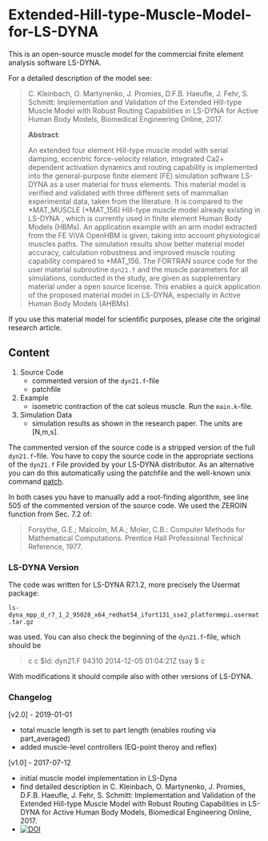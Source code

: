 # Extended-Hill-type-Muscle-Model-for-LS-DYNA
This is an open-source muscle model for the commercial finite element analysis software LS-DYNA.

For a detailed description of the model see:

> C. Kleinbach, O. Martynenko, J. Promies, D.F.B. Haeufle, J. Fehr, S. Schmitt: Implementation and Validation of the Extended Hill-type Muscle Model with Robust Routing Capabilities in LS-DYNA for Active Human Body Models, Biomedical Engineering Online, 2017.
> 
> **Abstract**:
> 
> An extended four element Hill-type muscle model with serial damping, eccentric force-velocity relation, integrated Ca2+ dependent activation dynamics and routing capability is implemented into the general-purpose finite element (FE) simulation software LS-DYNA as a user material for truss elements.
This material model is verified and validated with three different sets of mammalian experimental data, taken from the literature.
It is compared to the *MAT_MUSCLE (*MAT_156) Hill-type muscle model already existing in LS-DYNA , which is currently used in finite element Human Body Models (HBMs).
An application example with an arm model extracted from the FE ViVA OpenHBM is given, taking into account physiological muscles paths.
The simulation results show better material model accuracy, calculation robustness and improved muscle routing capability compared to *MAT_156.
The FORTRAN source code for the user material subroutine `dyn21.f` and the muscle parameters for all simulations, conducted in the study, are given as supplementary material under a open source license.
This enables a quick application of the proposed material model in LS-DYNA, especially in Active Human Body Models (AHBMs).

If you use this material model for scientific purposes, please cite the original research article.

## Content

1. Source Code
	* commented version of the `dyn21.f`-file
	* patchfile
2. Example
	* isometric contraction of the cat soleus muscle. Run the `main.k`-file.
3. Simulation Data
	* simulation results as shown in the research paper. The units are [N,m,s].

The commented version of the source code is a stripped version of the full `dyn21.f`-file.
You have to copy the source code in the appropriate sections of the `dyn21.f` File provided by your LS-DYNA distributor.
As an alternative you can do this automatically using the patchfile and the well-known unix command [patch](https://linux.die.net/man/1/patch).

In both cases you have to manually add a root-finding algorithm, see line 505 of the commented version of the source code. We used the ZEROIN function from Sec. 7.2 of:

> Forsythe, G.E.; Malcolm, M.A.; Moler, C.B.: Computer Methods for Mathematical Computations. Prentice Hall Professional Technical Reference, 1977.

### LS-DYNA Version

The code was written for LS-DYNA R7.1.2, more precisely the Usermat package:

`ls-dyna_mpp_d_r7_1_2_95028_x64_redhat54_ifort131_sse2_platformmpi.usermat.tar.gz`

was used. You can also check the beginning of the `dyn21.f`-file, which should be

> c
> c $Id: dyn21.F 94310 2014-12-05 01:04:21Z tsay $
> c

With modifications it should compile also with other versions of LS-DYNA.

### Changelog 

[v2.0] - 2019-01-01 
* total muscle length is set to part length (enables routing via part_averaged)
* added muscle-level controllers (EQ-point theroy and reflex)

[v1.0] - 2017-07-12
* initial muscle model implementation in LS-Dyna 
* find detailed description in C. Kleinbach, O. Martynenko, J. Promies, D.F.B. Haeufle, J. Fehr, S. Schmitt: Implementation and Validation of the Extended Hill-type Muscle Model with Robust Routing Capabilities in LS-DYNA for Active Human Body Models, Biomedical Engineering Online, 2017.
* [![DOI](https://zenodo.org/badge/DOI/10.5281/zenodo.826209.svg)](https://doi.org/10.5281/zenodo.826209)
